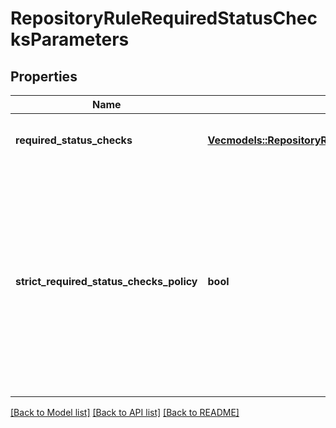 # RepositoryRuleRequiredStatusChecksParameters

## Properties

Name | Type | Description | Notes
------------ | ------------- | ------------- | -------------
**required_status_checks** | [**Vec<models::RepositoryRuleParamsStatusCheckConfiguration>**](repository-rule-params-status-check-configuration.md) | Status checks that are required. | 
**strict_required_status_checks_policy** | **bool** | Whether pull requests targeting a matching branch must be tested with the latest code. This setting will not take effect unless at least one status check is enabled. | 

[[Back to Model list]](../README.md#documentation-for-models) [[Back to API list]](../README.md#documentation-for-api-endpoints) [[Back to README]](../README.md)


